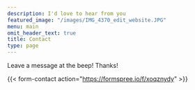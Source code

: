 ```yaml
---
description: I'd love to hear from you
featured_image: "/images/IMG_4370_edit_website.JPG"
menu: main
omit_header_text: true
title: Contact
type: page
---
```



Leave a message at the beep! Thanks!

{{< form-contact action="https://formspree.io/f/xoqznydy"  >}}
